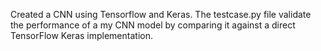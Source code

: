 Created a CNN using Tensorflow and Keras. The testcase.py file validate the performance of a my CNN model by comparing it against a direct TensorFlow Keras implementation.
